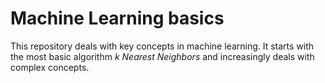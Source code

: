 # Machine Learning basics 
This repository deals with key concepts in machine learning. It starts with the most basic algorithm *k Nearest Neighbors* and increasingly deals with complex concepts. 
